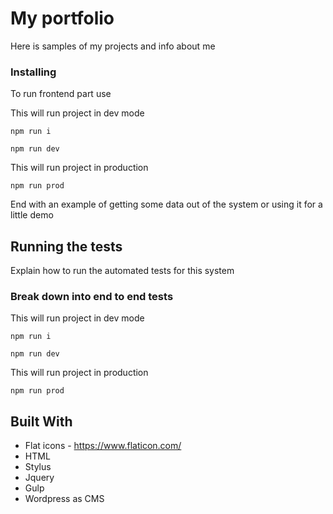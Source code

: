 # My portfolio

Here is samples of my projects and info about me

### Installing

To run frontend part use

This will run project in dev mode

```
npm run i
```
```
npm run dev
```

This will run project in production
```
npm run prod
```

End with an example of getting some data out of the system or using it for a little demo

## Running the tests

Explain how to run the automated tests for this system

### Break down into end to end tests

This will run project in dev mode

```
npm run i
```
```
npm run dev
```

This will run project in production
```
npm run prod
```


## Built With
* Flat icons - https://www.flaticon.com/
* HTML
* Stylus
* Jquery
* Gulp
* Wordpress as CMS

